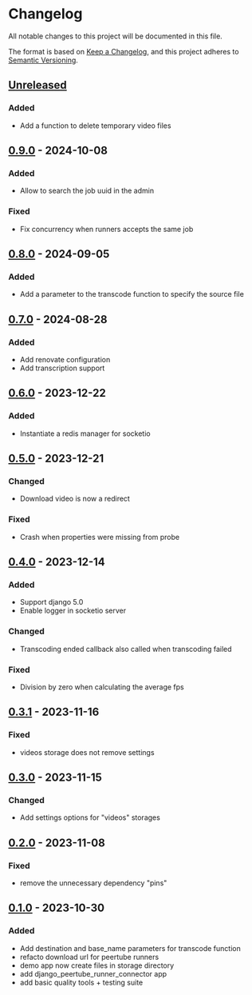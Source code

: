 # Changelog

All notable changes to this project will be documented in this file.

The format is based on
[Keep a Changelog](https://keepachangelog.com/en/1.0.0/),
and this project adheres to
[Semantic Versioning](https://semver.org/spec/v2.0.0.html).

## [Unreleased]

### Added

- Add a function to delete temporary video files

## [0.9.0] - 2024-10-08

### Added

- Allow to search the job uuid in the admin

### Fixed

- Fix concurrency when runners accepts the same job

## [0.8.0] - 2024-09-05

### Added

- Add a parameter to the transcode function to specify the source file

## [0.7.0] - 2024-08-28

### Added

- Add renovate configuration
- Add transcription support

## [0.6.0] - 2023-12-22

### Added

- Instantiate a redis manager for socketio

## [0.5.0] - 2023-12-21

### Changed

- Download video is now a redirect

### Fixed

- Crash when properties were missing from probe

## [0.4.0] - 2023-12-14

### Added

- Support django 5.0
- Enable logger in socketio server

### Changed

- Transcoding ended callback also called when transcoding failed

### Fixed

- Division by zero when calculating the average fps

## [0.3.1] - 2023-11-16

### Fixed

- videos storage does not remove settings

## [0.3.0] - 2023-11-15

### Changed

- Add settings options for "videos" storages

## [0.2.0] - 2023-11-08

### Fixed

- remove the unnecessary dependency "pins"

## [0.1.0] - 2023-10-30

### Added

- Add destination and base_name parameters for transcode function
- refacto download url for peertube runners
- demo app now create files in storage directory
- add django_peertube_runner_connector app
- add basic quality tools + testing suite 

[unreleased]: https://github.com/openfun/django-peertube-runner-connector/compare/v0.9.0...main
[0.9.0]: https://github.com/openfun/django-peertube-runner-connector/compare/v0.8.0...v0.9.0
[0.8.0]: https://github.com/openfun/django-peertube-runner-connector/compare/v0.7.0...v0.8.0
[0.7.0]: https://github.com/openfun/django-peertube-runner-connector/compare/v0.6.0...v0.7.0
[0.6.0]: https://github.com/openfun/django-peertube-runner-connector/compare/v0.5.0...v0.6.0
[0.5.0]: https://github.com/openfun/django-peertube-runner-connector/compare/v0.4.0...v0.5.0
[0.4.0]: https://github.com/openfun/django-peertube-runner-connector/compare/v0.3.1...v0.4.0
[0.3.1]: https://github.com/openfun/django-peertube-runner-connector/compare/v0.3.0...v0.3.1
[0.3.0]: https://github.com/openfun/django-peertube-runner-connector/compare/v0.2.0...v0.3.0
[0.2.0]: https://github.com/openfun/django-peertube-runner-connector/compare/v0.1.0...v0.2.0
[0.1.0]: https://github.com/openfun/django-peertube-runner-connector/compare/9e5f8ab06a66d500614003ac0cbf0bb874304de0...v0.1.0
